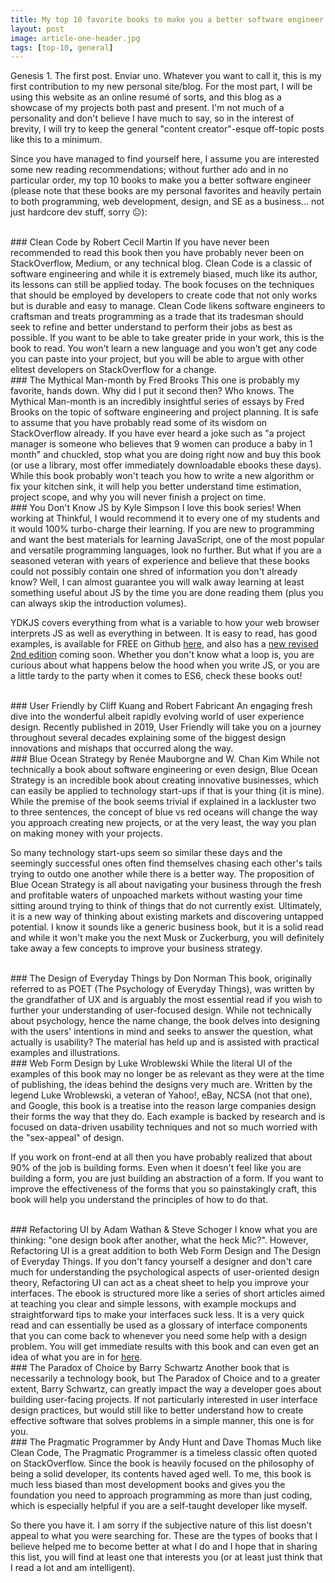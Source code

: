 ```yaml
---
title: My top 10 favorite books to make you a better software engineer
layout: post
image: article-one-header.jpg
tags: [top-10, general]
---
```


Genesis 1. The first post. Enviar uno. Whatever you want to call it, this is my first contribution to my new personal site/blog. For the most part, I will be using this website as an online resumé of sorts, and this blog as a showcase of my projects both past and present.<!--more--> I'm not much of a personality and don't believe I have much to say, so in the interest of brevity, I will try to keep the general "content creator"-esque off-topic posts like this to a minimum.

Since you have managed to find yourself here, I assume you are interested some new reading recommendations; without further ado and in no particular order, my top 10 books to make you a better software engineer (please note that these books are my personal favorites and heavily pertain to both programming, web development, design, and SE as a business... not just hardcore dev stuff, sorry 😐):

<br/>
### Clean Code by Robert Cecil Martin
If you have never been recommended to read this book then you have probably never been on StackOverflow, Medium, or any technical blog. Clean Code is a classic of software engineering and while it is extremely biased, much like its author, its lessons can still be applied today. The book focuses on the techniques that should be employed by developers to create code that not only works but is durable and easy to manage. Clean Code likens software engineers to craftsman and treats programming as a trade that its tradesman should seek to refine and better understand to perform their jobs as best as possible. If you want to be able to take greater pride in your work, this is the book to read. You won't learn a new language and you won't get any code you can paste into your project, but you will be able to argue with other elitest developers on StackOverflow for a change.

<br/>
### The Mythical Man-month by Fred Brooks
This one is probably my favorite, hands down. Why did I put it second then? Who knows. The Mythical Man-month is an incredibly insightful series of essays by Fred Brooks on the topic of software engineering and project planning. It is safe to assume that you have probably read some of its wisdom on StackOverflow already. If you have ever heard a joke such as "a project manager is someone who believes that 9 women can produce a baby in 1 month" and chuckled, stop what you are doing right now and buy this book (or use a library, most offer immediately downloadable ebooks these days). While this book probably won't teach you how to write a new algorithm or fix your kitchen sink, it will help you better understand time estimation, project scope, and why you will never finish a project on time.

<br/>
### You Don't Know JS by Kyle Simpson
I love this book series! When working at Thinkful, I would recommend it to every one of my students and it would 100% turbo-charge their learning. If you are new to programming and want the best materials for learning JavaScript, one of the most popular and versatile programming languages, look no further. But what if you are a seasoned veteran with years of experience and believe that these books could not possibly contain one shred of information you don't already know? Well, I can almost guarantee you will walk away learning at least something useful about JS by the time you are done reading them (plus you can always skip the introduction volumes).

YDKJS covers everything from what is a variable to how your web browser interprets JS as well as everything in between. It is easy to read, has good examples, is available for FREE on Github <a href="https://github.com/getify/You-Dont-Know-JS/blob/1st-ed/README.md" target="_BLANK">here</a>, and also has a <a href="https://github.com/getify/You-Dont-Know-JS/tree/2nd-ed" target="_BLANK">new revised 2nd edition</a> coming soon. Whether you don't know what a loop is, you are curious about what happens below the hood when you write JS, or you are a little tardy to the party when it comes to ES6, check these books out!

<br/>
### User Friendly by Cliff Kuang and Robert Fabricant
An engaging fresh dive into the wonderful albeit rapidly evolving world of user experience design. Recently published in 2019, User Friendly will take you on a journey throughout several decades explaining some of the biggest design innovations and mishaps that occurred along the way.

<br/>
### Blue Ocean Strategy by Renée Mauborgne and W. Chan Kim
While not technically a book about software engineering or even design, Blue Ocean Strategy is an incredible book about creating innovative businesses, which can easily be applied to technology start-ups if that is your thing (it is mine). While the premise of the book seems trivial if explained in a lackluster two to three sentences, the concept of blue vs red oceans will change the way you approach creating new projects, or at the very least, the way you plan on making money with your projects.

So many technology start-ups seem so similar these days and the seemingly successful ones often find themselves chasing each other's tails trying to outdo one another while there is a better way. The proposition of Blue Ocean Strategy is all about navigating your business through the fresh and profitable waters of unpoached markets without wasting your time sitting around trying to think of things that do not currently exist. Ultimately, it is a new way of thinking about existing markets and discovering untapped potential. I know it sounds like a generic business book, but it is a solid read and while it won't make you the next Musk or Zuckerburg, you will definitely take away a few concepts to improve your business strategy.

<br/>
### The Design of Everyday Things by Don Norman
This book, originally referred to as POET (The Psychology of Everyday Things), was written by the grandfather of UX and is arguably the most essential read if you wish to further your understanding of user-focused design. While not technically about psychology, hence the name change, the book delves into designing with the users' intentions in mind and seeks to answer the question, what actually is usability? The material has held up and is assisted with practical examples and illustrations.

<br/>
### Web Form Design by Luke Wroblewski
While the literal UI of the examples of this book may no longer be as relevant as they were at the time of publishing, the ideas behind the designs very much are. Written by the legend Luke Wroblewski, a veteran of Yahoo!, eBay, NCSA (not that one), and Google, this book is a treatise into the reason large companies design their forms the way that they do. Each example is backed by research and is focused on data-driven usability techniques and not so much worried with the "sex-appeal" of design.

If you work on front-end at all then you have probably realized that about 90% of the job is building forms. Even when it doesn't feel like you are building a form, you are just building an abstraction of a form. If you want to improve the effectiveness of the forms that you so painstakingly craft, this book will help you understand the principles of how to do that.

<br/>
### Refactoring UI by Adam Wathan & Steve Schoger
I know what you are thinking: "one design book after another, what the heck Mic?". However, Refactoring UI is a great addition to both Web Form Design and The Design of Everyday Things. If you don't fancy yourself a designer and don't care much for understanding the psychological aspects of user-oriented design theory, Refactoring UI can act as a cheat sheet to help you improve your interfaces. The ebook is structured more like a series of short articles aimed at teaching you clear and simple lessons, with example mockups and straightforward tips to make your interfaces suck less. It is a very quick read and can essentially be used as a glossary of interface components that you can come back to whenever you need some help with a design problem. You will get immediate results with this book and can even get an idea of what you are in for <a href="https://medium.com/refactoring-ui/7-practical-tips-for-cheating-at-design-40c736799886" target="_BLANK">here</a>.

<br/>
### The Paradox of Choice by Barry Schwartz
Another book that is necessarily a technology book, but The Paradox of Choice and to a greater extent, Barry Schwartz, can greatly impact the way a developer goes about building user-facing projects. If not particularly interested in user interface design practices, but would still like to better understand how to create effective software that solves problems in a simple manner, this one is for you.

<br/>
### The Pragmatic Programmer by Andy Hunt and Dave Thomas
Much like Clean Code, The Pragmatic Programmer is a timeless classic often quoted on StackOverflow. Since the book is heavily focused on the philosophy of being a solid developer, its contents haved aged well. To me, this book is much less biased than most development books and gives you the foundation you need to approach programming as more than just coding, which is especially helpful if you are a self-taught developer like myself.

<br/>

So there you have it. I am sorry if the subjective nature of this list doesn't appeal to what you were searching for. These are the types of books that I believe helped me to become better at what I do and I hope that in sharing this list, you will find at least one that interests you (or at least just think that I read a lot and am intelligent).

